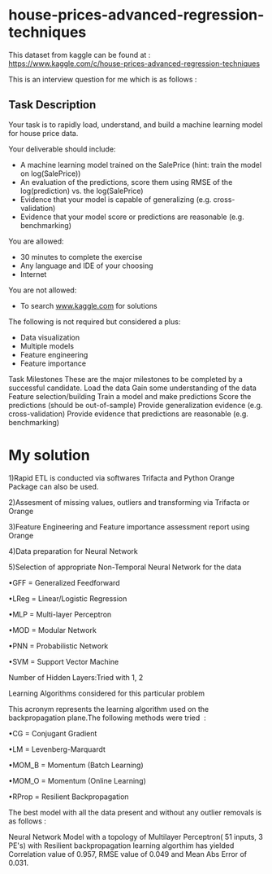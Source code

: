 # house-prices-advanced-regression-techniques
This dataset from kaggle can be found at : https://www.kaggle.com/c/house-prices-advanced-regression-techniques

This is an interview question for me which is as follows :

## Task Description
 
Your task is to rapidly load, understand, and build a machine learning model for house price data. 
 
Your deliverable should include:
* A machine learning model trained on the SalePrice (hint: train the model on log(SalePrice))
* An evaluation of the predictions, score them using RMSE of the log(prediction) vs. the log(SalePrice)
* Evidence that your model is capable of generalizing (e.g. cross-validation)
* Evidence that your model score or predictions are reasonable (e.g. benchmarking)
 
You are allowed:
* 30 minutes to complete the exercise
* Any language and IDE of your choosing
* Internet
 
You are not allowed:
* To search www.kaggle.com for solutions
 
The following is not required but considered a plus:
* Data visualization
* Multiple models
* Feature engineering
* Feature importance
 
 
Task Milestones
These are the major milestones to be completed by a successful candidate.
Load the data
Gain some understanding of the data
Feature selection/building
Train a model and make predictions
Score the predictions (should be out-of-sample)
Provide generalization evidence (e.g. cross-validation)
Provide evidence that predictions are reasonable (e.g. benchmarking)

My solution 
====================================================================================================================================
1)Rapid ETL is conducted via softwares Trifacta and Python Orange Package can also be used.

2)Assesment of missing values, outliers and transforming via Trifacta or Orange

3)Feature Engineering and Feature importance assessment report using Orange 

4)Data preparation for Neural Network 

5)Selection of appropriate Non-Temporal Neural Network for the data 

•GFF = Generalized Feedforward

•LReg = Linear/Logistic Regression

•MLP = Multi-layer Perceptron

•MOD = Modular Network

•PNN = Probabilistic Network

•SVM = Support Vector Machine

Number of Hidden Layers:Tried with 1, 2 

Learning Algorithms considered for this particular problem

This acronym represents the learning algorithm used on the backpropagation plane.The following methods were tried  :

•CG = Conjugant Gradient

•LM = Levenberg-Marquardt

•MOM_B = Momentum (Batch Learning)

•MOM_O = Momentum (Online Learning)

•RProp = Resilient Backpropagation

The best model with all the data present and without any outlier removals is as follows :

Neural Network Model with a topology of Multilayer Perceptron( 51 inputs, 3 PE's) with Resilient backpropagation learning algorthim has yielded Correlation value of 0.957, RMSE value of 0.049 and Mean Abs Error of 0.031. 


